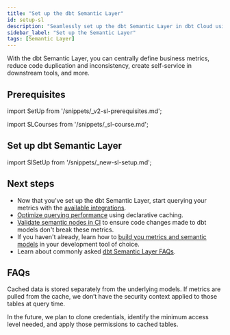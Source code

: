 ```yaml
---
title: "Set up the dbt Semantic Layer"
id: setup-sl
description: "Seamlessly set up the dbt Semantic Layer in dbt Cloud using intuitive navigation."
sidebar_label: "Set up the Semantic Layer"
tags: [Semantic Layer]
---
```


With the dbt Semantic Layer, you can centrally define business metrics, reduce code duplication and inconsistency, create self-service in downstream tools, and more. 

## Prerequisites

import SetUp from '/snippets/_v2-sl-prerequisites.md';

<SetUp/>

import SLCourses from '/snippets/_sl-course.md';

<SLCourses/>

## Set up dbt Semantic Layer

import SlSetUp from '/snippets/_new-sl-setup.md';  

<SlSetUp/>

<!--
1. Create a new environment in dbt Cloud by selecting **Deploy** and then **Environments**.
2. Select **dbt Version 1.6** (or the latest) and enter your deployment credentials.
3. To configure the new Semantic Layer, you must have a successful run in your new environment. We recommend running `dbt ls` since `dbt build` won’t succeed until you’ve created and defined semantic models and metrics.
4. To enable the dbt Semantic Layer, go to the **Account Settings** page and then select the specific project you want to enable the Semantic Layer for.
5. In the **Project Details** page, select **Configure Semantic Layer.** This will prompt you to enter data platform connection credentials for the Semantic Layer and select the environment where you want to enable the Semantic Layer. We recommend using a less privileged set of credentials when setting up your connection. The semantic layer requires SELECT and CREATE TABLE permissions.
6. After you’ve entered your credentials, you should see connection information that will allow you to connect to downstream tools. If the tool you are using can connect with JDBC, you can save the **JDBC URL** or each of the individual components provided (e.g., environment id, host). Alternatively, if the tool you connect to uses the Semantic Layer GraphQL API, save the GraphQL API host information.
7. Next, go back to the **Project Details** page and select **Generate Service Token** to create a Semantic Layer service token. Save this token for later.
8. You’re done 🎉! The semantic layer should is now enabled for your project. 
-->

## Next steps

- Now that you've set up the dbt Semantic Layer, start querying your metrics with the [available integrations](/docs/cloud-integrations/avail-sl-integrations).
- [Optimize querying performance](/docs/use-dbt-semantic-layer/sl-cache) using declarative caching.
- [Validate semantic nodes in CI](/docs/deploy/ci-jobs#semantic-validations-in-ci) to ensure code changes made to dbt models don't break these metrics.
- If you haven't already, learn how to [build you metrics and semantic models](/docs/build/build-metrics-intro) in your development tool of choice.
- Learn about commonly asked [dbt Semantic Layer FAQs](/docs/use-dbt-semantic-layer/sl-faqs).

## FAQs

<DetailsToggle alt_header="How does caching interact with access controls?">

Cached data is stored separately from the underlying models. If metrics are pulled from the cache, we don’t have the security context applied to those tables at query time.

In the future, we plan to clone credentials, identify the minimum access level needed, and apply those permissions to cached tables.

</DetailsToggle>
